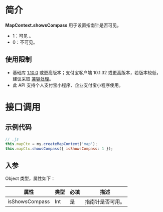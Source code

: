 # 简介

**MapContext.showsCompass** 用于设置指南针是否可见。

- 1：可见 。
- 0：不可见。

## 使用限制

- 基础库 [1.10.0](https://opendocs.alipay.com/mini/framework/lib) 或更高版本；支付宝客户端 10.1.32 或更高版本，若版本较低，建议采取 [兼容处理](/mini/framework/compatibility)。
- 此 API 支持个人支付宝小程序、企业支付宝小程序使用。

# 接口调用

## 示例代码

```javascript
// .js
this.mapCtx = my.createMapContext('map');
this.mapCtx.showsCompass({ isShowsCompass: 1 });
```

## 入参

Object 类型，属性如下：

| **属性**       | **类型** | **必填** | **描述**         |
| -------------- | -------- | -------- | ---------------- |
| isShowsCompass | Int      | 是       | 指南针是否可用。 |
